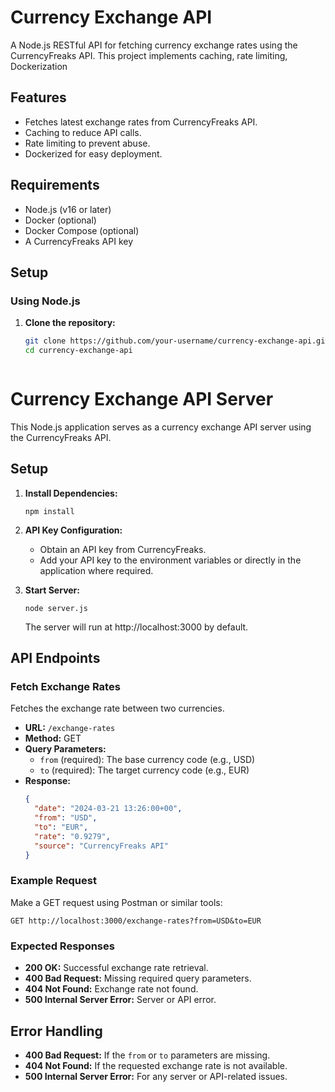 # Currency Exchange API

A Node.js RESTful API for fetching currency exchange rates using the CurrencyFreaks API. This project implements caching, rate limiting, Dockerization

## Features

- Fetches latest exchange rates from CurrencyFreaks API.
- Caching to reduce API calls.
- Rate limiting to prevent abuse.
- Dockerized for easy deployment.


## Requirements

- Node.js (v16 or later)
- Docker (optional)
- Docker Compose (optional)
- A CurrencyFreaks API key

## Setup

### Using Node.js



1. **Clone the repository:**

   ```bash
   git clone https://github.com/your-username/currency-exchange-api.git
   cd currency-exchange-api

   

# Currency Exchange API Server

This Node.js application serves as a currency exchange API server using the CurrencyFreaks API.

## Setup

1. **Install Dependencies:**
   ```
   npm install
   ```

2. **API Key Configuration:**
   - Obtain an API key from CurrencyFreaks.
   - Add your API key to the environment variables or directly in the application where required.

3. **Start Server:**
   ```
   node server.js
   ```
   The server will run at http://localhost:3000 by default.

## API Endpoints

### Fetch Exchange Rates

Fetches the exchange rate between two currencies.

- **URL:** `/exchange-rates`
- **Method:** GET
- **Query Parameters:**
  - `from` (required): The base currency code (e.g., USD)
  - `to` (required): The target currency code (e.g., EUR)
- **Response:**
  ```json
  {
    "date": "2024-03-21 13:26:00+00",
    "from": "USD",
    "to": "EUR",
    "rate": "0.9279",
    "source": "CurrencyFreaks API"
  }
  ```

### Example Request
Make a GET request using Postman or similar tools:
```
GET http://localhost:3000/exchange-rates?from=USD&to=EUR
```

### Expected Responses

- **200 OK:** Successful exchange rate retrieval.
- **400 Bad Request:** Missing required query parameters.
- **404 Not Found:** Exchange rate not found.
- **500 Internal Server Error:** Server or API error.

## Error Handling

- **400 Bad Request:** If the `from` or `to` parameters are missing.
- **404 Not Found:** If the requested exchange rate is not available.
- **500 Internal Server Error:** For any server or API-related issues.


